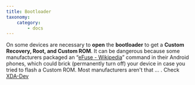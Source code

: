 ```yaml
---
title: Bootloader
taxonomy:
    category:
        - docs
---
```


On some devices are necessary to **open** the **bootloader** to get a **Custom Recovery, Root, and Custom ROM**. 
It can be dangerous because some manufacturers packaged an “[eFuse - Wikipedia](https://en.wikipedia.org/wiki/EFUSE)” command in their Android phones, which could brick (permanently turn off) your device in case you tried to flash a Custom ROM. Most manufacturers aren't that ... . 
Check [XDA-Dev](https://forum.xda-developers.com/)